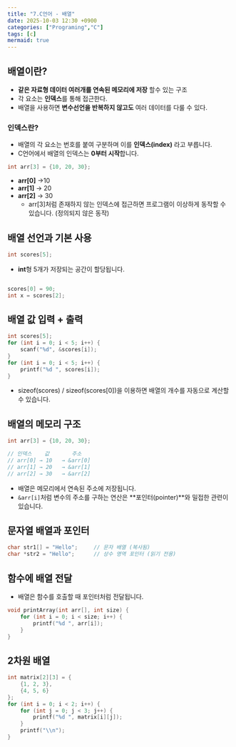 ```yaml
---
title: "7.C언어 - 배열"
date: 2025-10-03 12:30 +0900
categories: ["Programing","C"]
tags: [c]
mermaid: true
---
```

## 배열이란?
- **같은 자료형 데이터 여러개를 연속된 메모리에 저장** 할수 있는 구조 
- 각 요소는 **인덱스**를 통해 접근한다. 
- 배열을 사용하면 **변수선언을 반복하지 않고도** 여러 데이터를 다룰 수 있다. 

### 인덱스란?
- 배열의 각 요소는 번호를 붙여 구분하며 이를 **인덱스(index)** 라고 부릅니다. 
- C언어에서 배열의 인덱스는 **0부터 시작**합니다.

```c
int arr[3] = {10, 20, 30};
```

- **arr[0]** ->10
- **arr[1]** -> 20
- **arr[2]** -> 30
    - arr[3]처럼 존재하지 않는 인덱스에 접근하면 프로그램이 이상하게 동작할 수 있습니다. (정의되지 않은 동작)
## 배열 선언과 기본 사용

```c
int scores[5];
```
- **int**형 5개가 저장되는 공간이 할당됩니다. 

```c

scores[0] = 90;
int x = scores[2];

```
## 배열 값 입력 + 출력 

```c
int scores[5];
for (int i = 0; i < 5; i++) {
    scanf("%d", &scores[i]);
}
for (int i = 0; i < 5; i++) {
    printf("%d ", scores[i]);
}
```

- sizeof(scores) / sizeof(scores[0])을 이용하면 배열의 개수를 자동으로 계산할 수 있습니다.

## 배열의 메모리 구조

```c
int arr[3] = {10, 20, 30};

// 인덱스    값       주소
// arr[0] → 10   → &arr[0]
// arr[1] → 20   → &arr[1]
// arr[2] → 30   → &arr[2]
```

- 배열은 메모리에서 연속된 주소에 저장됩니다.
- `&arr[i]`처럼 변수의 주소를 구하는 연산은 **포인터(pointer)**와 밀접한 관련이 있습니다.

## 문자열 배열과 포인터

```c
char str1[] = "Hello";     // 문자 배열 (복사됨)
char *str2 = "Hello";      // 상수 영역 포인터 (읽기 전용)
```

## 함수에 배열 전달
- 배열은 함수를 호출할 때 포인터처럼 전달됩니다.

```c
void printArray(int arr[], int size) {
    for (int i = 0; i < size; i++) {
        printf("%d ", arr[i]);
    }
}
```

## 2차원 배열

```c
int matrix[2][3] = {
    {1, 2, 3},
    {4, 5, 6}
};
for (int i = 0; i < 2; i++) {
    for (int j = 0; j < 3; j++) {
        printf("%d ", matrix[i][j]);
    }
    printf("\\n");
}
```

